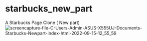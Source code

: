 # starbucks_new_part
A Starbucks Page Clone ( New part)
![screencapture-file-C-Users-Admin-ASUS-X555UJ-Documents-Starbucks-Newpart-index-html-2022-09-15-12_55_59](https://user-images.githubusercontent.com/50013787/190664170-38b43a42-3120-44c0-ab0e-ff6c0f39e537.png)

